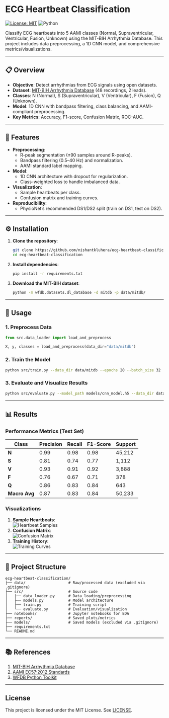 # ECG Heartbeat Classification

[![License: MIT](https://img.shields.io/badge/License-MIT-yellow.svg)](https://opensource.org/licenses/MIT)
![Python](https://img.shields.io/badge/Python-3.8%2B-blue)

Classify ECG heartbeats into 5 AAMI classes (Normal, Supraventricular, Ventricular, Fusion, Unknown) using the MIT-BIH Arrhythmia Database. This project includes data preprocessing, a 1D CNN model, and comprehensive metrics/visualizations.

---

## 📋 Overview
- **Objective**: Detect arrhythmias from ECG signals using open datasets.
- **Dataset**: [MIT-BIH Arrhythmia Database](https://physionet.org/content/mitdb/) (48 recordings, 2 leads).
- **Classes**: N (Normal), S (Supraventricular), V (Ventricular), F (Fusion), Q (Unknown).
- **Model**: 1D CNN with bandpass filtering, class balancing, and AAMI-compliant preprocessing.
- **Key Metrics**: Accuracy, F1-score, Confusion Matrix, ROC-AUC.

---

## 🚀 Features
- **Preprocessing**:
  - R-peak segmentation (±90 samples around R-peaks).
  - Bandpass filtering (0.5–40 Hz) and normalization.
  - AAMI standard label mapping.
- **Model**:
  - 1D CNN architecture with dropout for regularization.
  - Class-weighted loss to handle imbalanced data.
- **Visualization**:
  - Sample heartbeats per class.
  - Confusion matrix and training curves.
- **Reproducibility**:
  - PhysioNet’s recommended DS1/DS2 split (train on DS1, test on DS2).

---

## ⚙️ Installation

1. **Clone the repository**:
   ```bash
   git clone https://github.com/nishantkluhera/ecg-heartbeat-classification.git
   cd ecg-heartbeat-classification
   ```

2. **Install dependencies**:
   ```bash
   pip install -r requirements.txt
   ```

3. **Download the MIT-BIH dataset**:
   ```bash
   python -m wfdb.datasets.dl_database -d mitdb -p data/mitdb/

---

## 🧩 Usage

### 1. Preprocess Data
```python
from src.data_loader import load_and_preprocess

X, y, classes = load_and_preprocess(data_dir="data/mitdb")
```

### 2. Train the Model
```bash
python src/train.py --data_dir data/mitdb --epochs 20 --batch_size 32
```

### 3. Evaluate and Visualize Results
```bash
python src/evaluate.py --model_path models/cnn_model.h5 --data_dir data/mitdb
```

---

## 📊 Results

### Performance Metrics (Test Set)
| Class | Precision | Recall | F1-Score | Support |
|-------|-----------|--------|----------|---------|
| **N** | 0.99      | 0.98   | 0.98     | 45,212  |
| **S** | 0.81      | 0.74   | 0.77     | 1,112   |
| **V** | 0.93      | 0.91   | 0.92     | 3,888   |
| **F** | 0.76      | 0.67   | 0.71     | 378     |
| **Q** | 0.86      | 0.83   | 0.84     | 643     |
| **Macro Avg** | 0.87 | 0.83 | 0.84 | 50,233 |

### Visualizations
1. **Sample Heartbeats**:  
   ![Heartbeat Samples](reports/sample_heartbeats.png)
2. **Confusion Matrix**:  
   ![Confusion Matrix](reports/confusion_matrix.png)
3. **Training History**:  
   ![Training Curves](reports/training_curves.png)

---

## 📂 Project Structure
```
ecg-heartbeat-classification/
├── data/                   # Raw/processed data (excluded via .gitignore)
├── src/                    # Source code
│   ├── data_loader.py      # Data loading/preprocessing
│   ├── models.py           # Model architecture
│   ├── train.py            # Training script
│   └── evaluate.py         # Evaluation/visualization
├── notebooks/              # Jupyter notebooks for EDA
├── reports/                # Saved plots/metrics
├── models/                 # Saved models (excluded via .gitignore)
├── requirements.txt
└── README.md
```

---

## 📚 References
1. [MIT-BIH Arrhythmia Database](https://physionet.org/content/mitdb/)
2. [AAMI EC57:2012 Standards](https://www.aami.org/)
3. [WFDB Python Toolkit](https://wfdb.readthedocs.io/)

---

## License
This project is licensed under the MIT License. See [LICENSE](LICENSE).
```
